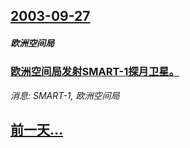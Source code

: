## [2003-09-27](/news/2003/09/27/index.md)

##### 欧洲空间局
### [欧洲空间局发射SMART-1探月卫星。](/news/2003/09/27/欧洲空间局发射SMART-1探月卫星.md)
_消息: SMART-1, 欧洲空间局_

## [前一天...](/news/2003/09/26/index.md)

